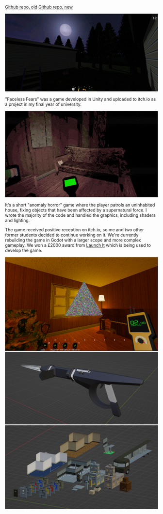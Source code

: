 [Github repo, old](https://github.com/ethobat/commercial-games-project)
[Github repo, new](https://github.com/ethobat/faceless-fears)

![](ff-godot-trailerpark-outside.png)

"Faceless Fears" was a game developed in Unity and uploaded to itch.io as a project in my final year of university.

![](ff-unity-demo.gif)

It's a short "anomaly horror" game where the player patrols an uninhabited house, fixing objects that have been affected by a supernatural force. I wrote the majority of the code and handled the graphics, including shaders and lighting.

The game received positive reception on itch.io, so me and two other former students decided to continue working on it. We're currently rebuilding the game in Godot with a larger scope and more complex gameplay. We won a £2000 award from [Launch It](https://www.launchit.org.uk/) which is being used to develop the game.

![](ff-godot-pyramid.png)
![](ff-godot-spacegun.png)
![](ff-godot-levelparts.png)